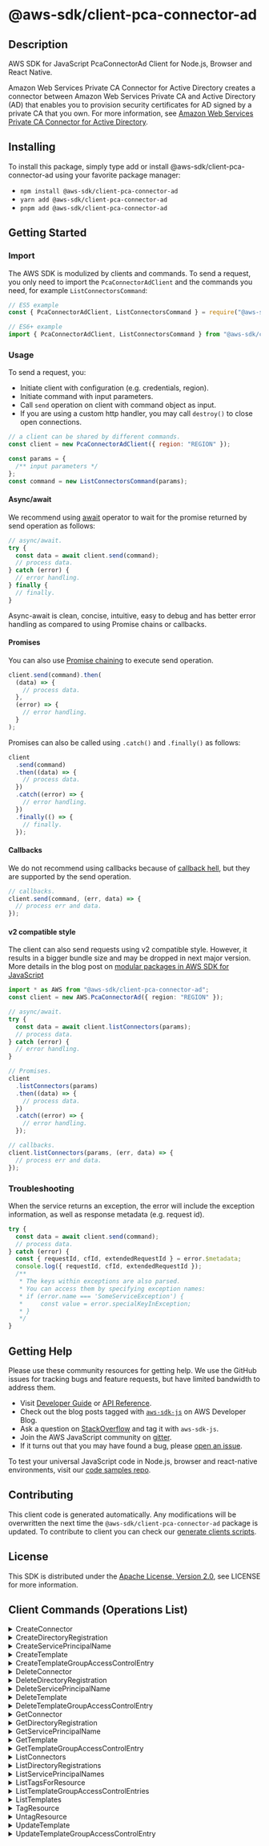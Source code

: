 <!-- generated file, do not edit directly -->

# @aws-sdk/client-pca-connector-ad

## Description

AWS SDK for JavaScript PcaConnectorAd Client for Node.js, Browser and React Native.

<p>Amazon Web Services Private CA Connector for Active Directory creates a connector between Amazon Web Services Private CA and Active Directory (AD) that enables you to
provision security certificates for AD signed by a private CA that you own. For more
information, see <a href="https://docs.aws.amazon.com/privateca/latest/userguide/ad-connector.html">Amazon Web Services Private CA Connector for Active Directory</a>.</p>

## Installing

To install this package, simply type add or install @aws-sdk/client-pca-connector-ad
using your favorite package manager:

- `npm install @aws-sdk/client-pca-connector-ad`
- `yarn add @aws-sdk/client-pca-connector-ad`
- `pnpm add @aws-sdk/client-pca-connector-ad`

## Getting Started

### Import

The AWS SDK is modulized by clients and commands.
To send a request, you only need to import the `PcaConnectorAdClient` and
the commands you need, for example `ListConnectorsCommand`:

```js
// ES5 example
const { PcaConnectorAdClient, ListConnectorsCommand } = require("@aws-sdk/client-pca-connector-ad");
```

```ts
// ES6+ example
import { PcaConnectorAdClient, ListConnectorsCommand } from "@aws-sdk/client-pca-connector-ad";
```

### Usage

To send a request, you:

- Initiate client with configuration (e.g. credentials, region).
- Initiate command with input parameters.
- Call `send` operation on client with command object as input.
- If you are using a custom http handler, you may call `destroy()` to close open connections.

```js
// a client can be shared by different commands.
const client = new PcaConnectorAdClient({ region: "REGION" });

const params = {
  /** input parameters */
};
const command = new ListConnectorsCommand(params);
```

#### Async/await

We recommend using [await](https://developer.mozilla.org/en-US/docs/Web/JavaScript/Reference/Operators/await)
operator to wait for the promise returned by send operation as follows:

```js
// async/await.
try {
  const data = await client.send(command);
  // process data.
} catch (error) {
  // error handling.
} finally {
  // finally.
}
```

Async-await is clean, concise, intuitive, easy to debug and has better error handling
as compared to using Promise chains or callbacks.

#### Promises

You can also use [Promise chaining](https://developer.mozilla.org/en-US/docs/Web/JavaScript/Guide/Using_promises#chaining)
to execute send operation.

```js
client.send(command).then(
  (data) => {
    // process data.
  },
  (error) => {
    // error handling.
  }
);
```

Promises can also be called using `.catch()` and `.finally()` as follows:

```js
client
  .send(command)
  .then((data) => {
    // process data.
  })
  .catch((error) => {
    // error handling.
  })
  .finally(() => {
    // finally.
  });
```

#### Callbacks

We do not recommend using callbacks because of [callback hell](http://callbackhell.com/),
but they are supported by the send operation.

```js
// callbacks.
client.send(command, (err, data) => {
  // process err and data.
});
```

#### v2 compatible style

The client can also send requests using v2 compatible style.
However, it results in a bigger bundle size and may be dropped in next major version. More details in the blog post
on [modular packages in AWS SDK for JavaScript](https://aws.amazon.com/blogs/developer/modular-packages-in-aws-sdk-for-javascript/)

```ts
import * as AWS from "@aws-sdk/client-pca-connector-ad";
const client = new AWS.PcaConnectorAd({ region: "REGION" });

// async/await.
try {
  const data = await client.listConnectors(params);
  // process data.
} catch (error) {
  // error handling.
}

// Promises.
client
  .listConnectors(params)
  .then((data) => {
    // process data.
  })
  .catch((error) => {
    // error handling.
  });

// callbacks.
client.listConnectors(params, (err, data) => {
  // process err and data.
});
```

### Troubleshooting

When the service returns an exception, the error will include the exception information,
as well as response metadata (e.g. request id).

```js
try {
  const data = await client.send(command);
  // process data.
} catch (error) {
  const { requestId, cfId, extendedRequestId } = error.$metadata;
  console.log({ requestId, cfId, extendedRequestId });
  /**
   * The keys within exceptions are also parsed.
   * You can access them by specifying exception names:
   * if (error.name === 'SomeServiceException') {
   *     const value = error.specialKeyInException;
   * }
   */
}
```

## Getting Help

Please use these community resources for getting help.
We use the GitHub issues for tracking bugs and feature requests, but have limited bandwidth to address them.

- Visit [Developer Guide](https://docs.aws.amazon.com/sdk-for-javascript/v3/developer-guide/welcome.html)
  or [API Reference](https://docs.aws.amazon.com/AWSJavaScriptSDK/v3/latest/index.html).
- Check out the blog posts tagged with [`aws-sdk-js`](https://aws.amazon.com/blogs/developer/tag/aws-sdk-js/)
  on AWS Developer Blog.
- Ask a question on [StackOverflow](https://stackoverflow.com/questions/tagged/aws-sdk-js) and tag it with `aws-sdk-js`.
- Join the AWS JavaScript community on [gitter](https://gitter.im/aws/aws-sdk-js-v3).
- If it turns out that you may have found a bug, please [open an issue](https://github.com/aws/aws-sdk-js-v3/issues/new/choose).

To test your universal JavaScript code in Node.js, browser and react-native environments,
visit our [code samples repo](https://github.com/aws-samples/aws-sdk-js-tests).

## Contributing

This client code is generated automatically. Any modifications will be overwritten the next time the `@aws-sdk/client-pca-connector-ad` package is updated.
To contribute to client you can check our [generate clients scripts](https://github.com/aws/aws-sdk-js-v3/tree/main/scripts/generate-clients).

## License

This SDK is distributed under the
[Apache License, Version 2.0](http://www.apache.org/licenses/LICENSE-2.0),
see LICENSE for more information.

## Client Commands (Operations List)

<details>
<summary>
CreateConnector
</summary>

[Command API Reference](https://docs.aws.amazon.com/AWSJavaScriptSDK/v3/latest/client/pca-connector-ad/command/CreateConnectorCommand/) / [Input](https://docs.aws.amazon.com/AWSJavaScriptSDK/v3/latest/Package/-aws-sdk-client-pca-connector-ad/Interface/CreateConnectorCommandInput/) / [Output](https://docs.aws.amazon.com/AWSJavaScriptSDK/v3/latest/Package/-aws-sdk-client-pca-connector-ad/Interface/CreateConnectorCommandOutput/)

</details>
<details>
<summary>
CreateDirectoryRegistration
</summary>

[Command API Reference](https://docs.aws.amazon.com/AWSJavaScriptSDK/v3/latest/client/pca-connector-ad/command/CreateDirectoryRegistrationCommand/) / [Input](https://docs.aws.amazon.com/AWSJavaScriptSDK/v3/latest/Package/-aws-sdk-client-pca-connector-ad/Interface/CreateDirectoryRegistrationCommandInput/) / [Output](https://docs.aws.amazon.com/AWSJavaScriptSDK/v3/latest/Package/-aws-sdk-client-pca-connector-ad/Interface/CreateDirectoryRegistrationCommandOutput/)

</details>
<details>
<summary>
CreateServicePrincipalName
</summary>

[Command API Reference](https://docs.aws.amazon.com/AWSJavaScriptSDK/v3/latest/client/pca-connector-ad/command/CreateServicePrincipalNameCommand/) / [Input](https://docs.aws.amazon.com/AWSJavaScriptSDK/v3/latest/Package/-aws-sdk-client-pca-connector-ad/Interface/CreateServicePrincipalNameCommandInput/) / [Output](https://docs.aws.amazon.com/AWSJavaScriptSDK/v3/latest/Package/-aws-sdk-client-pca-connector-ad/Interface/CreateServicePrincipalNameCommandOutput/)

</details>
<details>
<summary>
CreateTemplate
</summary>

[Command API Reference](https://docs.aws.amazon.com/AWSJavaScriptSDK/v3/latest/client/pca-connector-ad/command/CreateTemplateCommand/) / [Input](https://docs.aws.amazon.com/AWSJavaScriptSDK/v3/latest/Package/-aws-sdk-client-pca-connector-ad/Interface/CreateTemplateCommandInput/) / [Output](https://docs.aws.amazon.com/AWSJavaScriptSDK/v3/latest/Package/-aws-sdk-client-pca-connector-ad/Interface/CreateTemplateCommandOutput/)

</details>
<details>
<summary>
CreateTemplateGroupAccessControlEntry
</summary>

[Command API Reference](https://docs.aws.amazon.com/AWSJavaScriptSDK/v3/latest/client/pca-connector-ad/command/CreateTemplateGroupAccessControlEntryCommand/) / [Input](https://docs.aws.amazon.com/AWSJavaScriptSDK/v3/latest/Package/-aws-sdk-client-pca-connector-ad/Interface/CreateTemplateGroupAccessControlEntryCommandInput/) / [Output](https://docs.aws.amazon.com/AWSJavaScriptSDK/v3/latest/Package/-aws-sdk-client-pca-connector-ad/Interface/CreateTemplateGroupAccessControlEntryCommandOutput/)

</details>
<details>
<summary>
DeleteConnector
</summary>

[Command API Reference](https://docs.aws.amazon.com/AWSJavaScriptSDK/v3/latest/client/pca-connector-ad/command/DeleteConnectorCommand/) / [Input](https://docs.aws.amazon.com/AWSJavaScriptSDK/v3/latest/Package/-aws-sdk-client-pca-connector-ad/Interface/DeleteConnectorCommandInput/) / [Output](https://docs.aws.amazon.com/AWSJavaScriptSDK/v3/latest/Package/-aws-sdk-client-pca-connector-ad/Interface/DeleteConnectorCommandOutput/)

</details>
<details>
<summary>
DeleteDirectoryRegistration
</summary>

[Command API Reference](https://docs.aws.amazon.com/AWSJavaScriptSDK/v3/latest/client/pca-connector-ad/command/DeleteDirectoryRegistrationCommand/) / [Input](https://docs.aws.amazon.com/AWSJavaScriptSDK/v3/latest/Package/-aws-sdk-client-pca-connector-ad/Interface/DeleteDirectoryRegistrationCommandInput/) / [Output](https://docs.aws.amazon.com/AWSJavaScriptSDK/v3/latest/Package/-aws-sdk-client-pca-connector-ad/Interface/DeleteDirectoryRegistrationCommandOutput/)

</details>
<details>
<summary>
DeleteServicePrincipalName
</summary>

[Command API Reference](https://docs.aws.amazon.com/AWSJavaScriptSDK/v3/latest/client/pca-connector-ad/command/DeleteServicePrincipalNameCommand/) / [Input](https://docs.aws.amazon.com/AWSJavaScriptSDK/v3/latest/Package/-aws-sdk-client-pca-connector-ad/Interface/DeleteServicePrincipalNameCommandInput/) / [Output](https://docs.aws.amazon.com/AWSJavaScriptSDK/v3/latest/Package/-aws-sdk-client-pca-connector-ad/Interface/DeleteServicePrincipalNameCommandOutput/)

</details>
<details>
<summary>
DeleteTemplate
</summary>

[Command API Reference](https://docs.aws.amazon.com/AWSJavaScriptSDK/v3/latest/client/pca-connector-ad/command/DeleteTemplateCommand/) / [Input](https://docs.aws.amazon.com/AWSJavaScriptSDK/v3/latest/Package/-aws-sdk-client-pca-connector-ad/Interface/DeleteTemplateCommandInput/) / [Output](https://docs.aws.amazon.com/AWSJavaScriptSDK/v3/latest/Package/-aws-sdk-client-pca-connector-ad/Interface/DeleteTemplateCommandOutput/)

</details>
<details>
<summary>
DeleteTemplateGroupAccessControlEntry
</summary>

[Command API Reference](https://docs.aws.amazon.com/AWSJavaScriptSDK/v3/latest/client/pca-connector-ad/command/DeleteTemplateGroupAccessControlEntryCommand/) / [Input](https://docs.aws.amazon.com/AWSJavaScriptSDK/v3/latest/Package/-aws-sdk-client-pca-connector-ad/Interface/DeleteTemplateGroupAccessControlEntryCommandInput/) / [Output](https://docs.aws.amazon.com/AWSJavaScriptSDK/v3/latest/Package/-aws-sdk-client-pca-connector-ad/Interface/DeleteTemplateGroupAccessControlEntryCommandOutput/)

</details>
<details>
<summary>
GetConnector
</summary>

[Command API Reference](https://docs.aws.amazon.com/AWSJavaScriptSDK/v3/latest/client/pca-connector-ad/command/GetConnectorCommand/) / [Input](https://docs.aws.amazon.com/AWSJavaScriptSDK/v3/latest/Package/-aws-sdk-client-pca-connector-ad/Interface/GetConnectorCommandInput/) / [Output](https://docs.aws.amazon.com/AWSJavaScriptSDK/v3/latest/Package/-aws-sdk-client-pca-connector-ad/Interface/GetConnectorCommandOutput/)

</details>
<details>
<summary>
GetDirectoryRegistration
</summary>

[Command API Reference](https://docs.aws.amazon.com/AWSJavaScriptSDK/v3/latest/client/pca-connector-ad/command/GetDirectoryRegistrationCommand/) / [Input](https://docs.aws.amazon.com/AWSJavaScriptSDK/v3/latest/Package/-aws-sdk-client-pca-connector-ad/Interface/GetDirectoryRegistrationCommandInput/) / [Output](https://docs.aws.amazon.com/AWSJavaScriptSDK/v3/latest/Package/-aws-sdk-client-pca-connector-ad/Interface/GetDirectoryRegistrationCommandOutput/)

</details>
<details>
<summary>
GetServicePrincipalName
</summary>

[Command API Reference](https://docs.aws.amazon.com/AWSJavaScriptSDK/v3/latest/client/pca-connector-ad/command/GetServicePrincipalNameCommand/) / [Input](https://docs.aws.amazon.com/AWSJavaScriptSDK/v3/latest/Package/-aws-sdk-client-pca-connector-ad/Interface/GetServicePrincipalNameCommandInput/) / [Output](https://docs.aws.amazon.com/AWSJavaScriptSDK/v3/latest/Package/-aws-sdk-client-pca-connector-ad/Interface/GetServicePrincipalNameCommandOutput/)

</details>
<details>
<summary>
GetTemplate
</summary>

[Command API Reference](https://docs.aws.amazon.com/AWSJavaScriptSDK/v3/latest/client/pca-connector-ad/command/GetTemplateCommand/) / [Input](https://docs.aws.amazon.com/AWSJavaScriptSDK/v3/latest/Package/-aws-sdk-client-pca-connector-ad/Interface/GetTemplateCommandInput/) / [Output](https://docs.aws.amazon.com/AWSJavaScriptSDK/v3/latest/Package/-aws-sdk-client-pca-connector-ad/Interface/GetTemplateCommandOutput/)

</details>
<details>
<summary>
GetTemplateGroupAccessControlEntry
</summary>

[Command API Reference](https://docs.aws.amazon.com/AWSJavaScriptSDK/v3/latest/client/pca-connector-ad/command/GetTemplateGroupAccessControlEntryCommand/) / [Input](https://docs.aws.amazon.com/AWSJavaScriptSDK/v3/latest/Package/-aws-sdk-client-pca-connector-ad/Interface/GetTemplateGroupAccessControlEntryCommandInput/) / [Output](https://docs.aws.amazon.com/AWSJavaScriptSDK/v3/latest/Package/-aws-sdk-client-pca-connector-ad/Interface/GetTemplateGroupAccessControlEntryCommandOutput/)

</details>
<details>
<summary>
ListConnectors
</summary>

[Command API Reference](https://docs.aws.amazon.com/AWSJavaScriptSDK/v3/latest/client/pca-connector-ad/command/ListConnectorsCommand/) / [Input](https://docs.aws.amazon.com/AWSJavaScriptSDK/v3/latest/Package/-aws-sdk-client-pca-connector-ad/Interface/ListConnectorsCommandInput/) / [Output](https://docs.aws.amazon.com/AWSJavaScriptSDK/v3/latest/Package/-aws-sdk-client-pca-connector-ad/Interface/ListConnectorsCommandOutput/)

</details>
<details>
<summary>
ListDirectoryRegistrations
</summary>

[Command API Reference](https://docs.aws.amazon.com/AWSJavaScriptSDK/v3/latest/client/pca-connector-ad/command/ListDirectoryRegistrationsCommand/) / [Input](https://docs.aws.amazon.com/AWSJavaScriptSDK/v3/latest/Package/-aws-sdk-client-pca-connector-ad/Interface/ListDirectoryRegistrationsCommandInput/) / [Output](https://docs.aws.amazon.com/AWSJavaScriptSDK/v3/latest/Package/-aws-sdk-client-pca-connector-ad/Interface/ListDirectoryRegistrationsCommandOutput/)

</details>
<details>
<summary>
ListServicePrincipalNames
</summary>

[Command API Reference](https://docs.aws.amazon.com/AWSJavaScriptSDK/v3/latest/client/pca-connector-ad/command/ListServicePrincipalNamesCommand/) / [Input](https://docs.aws.amazon.com/AWSJavaScriptSDK/v3/latest/Package/-aws-sdk-client-pca-connector-ad/Interface/ListServicePrincipalNamesCommandInput/) / [Output](https://docs.aws.amazon.com/AWSJavaScriptSDK/v3/latest/Package/-aws-sdk-client-pca-connector-ad/Interface/ListServicePrincipalNamesCommandOutput/)

</details>
<details>
<summary>
ListTagsForResource
</summary>

[Command API Reference](https://docs.aws.amazon.com/AWSJavaScriptSDK/v3/latest/client/pca-connector-ad/command/ListTagsForResourceCommand/) / [Input](https://docs.aws.amazon.com/AWSJavaScriptSDK/v3/latest/Package/-aws-sdk-client-pca-connector-ad/Interface/ListTagsForResourceCommandInput/) / [Output](https://docs.aws.amazon.com/AWSJavaScriptSDK/v3/latest/Package/-aws-sdk-client-pca-connector-ad/Interface/ListTagsForResourceCommandOutput/)

</details>
<details>
<summary>
ListTemplateGroupAccessControlEntries
</summary>

[Command API Reference](https://docs.aws.amazon.com/AWSJavaScriptSDK/v3/latest/client/pca-connector-ad/command/ListTemplateGroupAccessControlEntriesCommand/) / [Input](https://docs.aws.amazon.com/AWSJavaScriptSDK/v3/latest/Package/-aws-sdk-client-pca-connector-ad/Interface/ListTemplateGroupAccessControlEntriesCommandInput/) / [Output](https://docs.aws.amazon.com/AWSJavaScriptSDK/v3/latest/Package/-aws-sdk-client-pca-connector-ad/Interface/ListTemplateGroupAccessControlEntriesCommandOutput/)

</details>
<details>
<summary>
ListTemplates
</summary>

[Command API Reference](https://docs.aws.amazon.com/AWSJavaScriptSDK/v3/latest/client/pca-connector-ad/command/ListTemplatesCommand/) / [Input](https://docs.aws.amazon.com/AWSJavaScriptSDK/v3/latest/Package/-aws-sdk-client-pca-connector-ad/Interface/ListTemplatesCommandInput/) / [Output](https://docs.aws.amazon.com/AWSJavaScriptSDK/v3/latest/Package/-aws-sdk-client-pca-connector-ad/Interface/ListTemplatesCommandOutput/)

</details>
<details>
<summary>
TagResource
</summary>

[Command API Reference](https://docs.aws.amazon.com/AWSJavaScriptSDK/v3/latest/client/pca-connector-ad/command/TagResourceCommand/) / [Input](https://docs.aws.amazon.com/AWSJavaScriptSDK/v3/latest/Package/-aws-sdk-client-pca-connector-ad/Interface/TagResourceCommandInput/) / [Output](https://docs.aws.amazon.com/AWSJavaScriptSDK/v3/latest/Package/-aws-sdk-client-pca-connector-ad/Interface/TagResourceCommandOutput/)

</details>
<details>
<summary>
UntagResource
</summary>

[Command API Reference](https://docs.aws.amazon.com/AWSJavaScriptSDK/v3/latest/client/pca-connector-ad/command/UntagResourceCommand/) / [Input](https://docs.aws.amazon.com/AWSJavaScriptSDK/v3/latest/Package/-aws-sdk-client-pca-connector-ad/Interface/UntagResourceCommandInput/) / [Output](https://docs.aws.amazon.com/AWSJavaScriptSDK/v3/latest/Package/-aws-sdk-client-pca-connector-ad/Interface/UntagResourceCommandOutput/)

</details>
<details>
<summary>
UpdateTemplate
</summary>

[Command API Reference](https://docs.aws.amazon.com/AWSJavaScriptSDK/v3/latest/client/pca-connector-ad/command/UpdateTemplateCommand/) / [Input](https://docs.aws.amazon.com/AWSJavaScriptSDK/v3/latest/Package/-aws-sdk-client-pca-connector-ad/Interface/UpdateTemplateCommandInput/) / [Output](https://docs.aws.amazon.com/AWSJavaScriptSDK/v3/latest/Package/-aws-sdk-client-pca-connector-ad/Interface/UpdateTemplateCommandOutput/)

</details>
<details>
<summary>
UpdateTemplateGroupAccessControlEntry
</summary>

[Command API Reference](https://docs.aws.amazon.com/AWSJavaScriptSDK/v3/latest/client/pca-connector-ad/command/UpdateTemplateGroupAccessControlEntryCommand/) / [Input](https://docs.aws.amazon.com/AWSJavaScriptSDK/v3/latest/Package/-aws-sdk-client-pca-connector-ad/Interface/UpdateTemplateGroupAccessControlEntryCommandInput/) / [Output](https://docs.aws.amazon.com/AWSJavaScriptSDK/v3/latest/Package/-aws-sdk-client-pca-connector-ad/Interface/UpdateTemplateGroupAccessControlEntryCommandOutput/)

</details>
